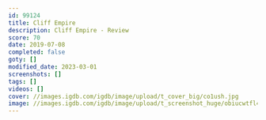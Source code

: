 ```yaml
---
id: 99124
title: Cliff Empire
description: Cliff Empire - Review
score: 70
date: 2019-07-08
completed: false
goty: []
modified_date: 2023-03-01
screenshots: []
tags: []
videos: []
cover: //images.igdb.com/igdb/image/upload/t_cover_big/co1ush.jpg
image: //images.igdb.com/igdb/image/upload/t_screenshot_huge/obiucwtfl4ombposeta8.jpg
---
```


